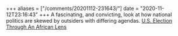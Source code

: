 +++
aliases = ["/comments/20201112-231643/"]
date = "2020-11-12T23:16:43"
+++
A fascinating, and convicting, look at how national politics are skewed by outsiders with differing agendas. [U.S. Election Through An African Lens](https://theadhocracy.co.uk/note/us-election-through-the-lens-of-africa)

